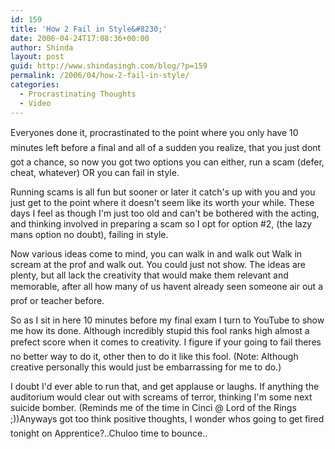 ```yaml
---
id: 159
title: 'How 2 Fail in Style&#8230;'
date: 2006-04-24T17:08:36+00:00
author: Shinda
layout: post
guid: http://www.shindasingh.com/blog/?p=159
permalink: /2006/04/how-2-fail-in-style/
categories:
  - Procrastinating Thoughts
  - Video
---
```

Everyones done it, procrastinated to the point where you only have 10 minutes left before a final and all of a sudden you realize, that you just dont got a chance, so now you got two options you can either, run a scam (defer, cheat, whatever) OR you can fail in style.

Running scams is all fun but sooner or later it catch's up with you and you just get to the point where it doesn't seem like its worth your while. These days I feel as though I'm just too old and can't be bothered with the acting, and thinking involved in preparing a scam so I opt for option #2, (the lazy mans option no doubt), failing in style.

Now various ideas come to mind, you can walk in and walk out Walk in scream at the prof and walk out. You could just not show. The ideas are plenty, but all lack the creativity that would make them relevant and memorable, after all how many of us havent already seen someone air out a prof or teacher before.

So as I sit in here 10 minutes before my final exam I turn to YouTube to show me how its done. Although incredibly stupid this fool ranks high almost a prefect score when it comes to creativity. I figure if your going to fail theres no better way to do it, other then to do it like this fool. (Note: Although creative personally this would just be embarrassing for me to do.)



I doubt I'd ever able to run that, and get applause or laughs. If anything the auditorium would clear out with screams of terror, thinking I'm some next suicide bomber. (Reminds me of the time in Cinci @ Lord of the Rings ;))Anyways got too think positive thoughts, I wonder whos going to get fired tonight on Apprentice?..Chuloo time to bounce..